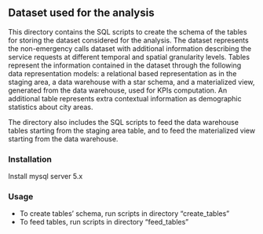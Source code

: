 Dataset used for the analysis 
-----------------------------

This directory contains the SQL scripts to create the schema of the tables for storing the dataset considered for the analysis. The dataset represents the non-emergency calls dataset with additional information describing the service requests at different temporal and spatial granularity levels. Tables represent the information contained in the dataset through the following data representation models: a relational based representation as in the staging area, a data warehouse with a star schema, and a materialized view, generated from the data warehouse, used for KPIs computation. An additional table represents extra contextual information as demographic statistics about city areas. 

The directory also includes the SQL scripts to feed the data warehouse tables starting from the staging area table, and to feed the materialized view starting from the data warehouse.

### Installation 

Install mysql server 5.x 

### Usage

* To create tables’ schema, run scripts in directory “create_tables” 
* To feed tables, run scripts in directory “feed_tables”

